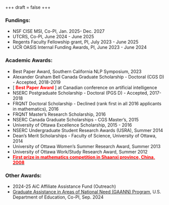 +++
draft = false
+++
### Fundings:
- NSF CISE MSI, Co-PI, Jan. 2025- Dec. 2027
- UTCRS, Co-PI, June 2024 - June 2025
- Regents Faculty Fellowship grant, PI, July 2023 - June 2025
- UCR OASIS Internal Funding Awards, PI, June 2023 - June 2024


### Academic Awards: 
- Best Paper Award, Southern California NLP Symposium, 2023 
- Alexander Graham Bell Canada Graduate Scholarship - Doctoral (CGS D) - Accepted, 2018-2019
- [<span style="color:red"> **Best Paper Award** </span>] at Canadian conference on artificial intelligence
- NSERC Postgraduate Scholarship - Doctoral (PGS D) - Accepted, 2017-2018
- FRQNT Doctoral Scholarship - Declined (rank first in all 2016 applicants in mathematics), 2016
- FRQNT Master’s Research Scholarship, 2016
- NSERC Canada Graduate Scholarships - CGS Master’s, 2015
- University of Ottawa Excellence Scholarship, 2015 - 2016
- NSERC Undergraduate Student Research Awards (USRA), Summer 2014
- Dean’s Merit Scholarships - Faculty of Science, University of Ottawa, 2014
- University of Ottawa Women’s Summer Research Award, Summer 2013
- University of Ottawa Work/Study Research Award, Summer 2012
- [<span style="color:red"> **First prize in mathematics competition in Shaanxi province, China, 2008** </span>](http://www.sneac.com/info/1009/2054.htm)

### Other Awards:
- 2024-25 AiC Affiliate Assistance Fund (Outreach) 
- [Graduate Assistance in Areas of National Need (GAANN) Program](https://news.ucr.edu/articles/2024/10/15/uc-riverside-receives-seven-grants-totaling-7m-graduate-education), U.S. Department of Education, Co-PI, Sep. 2024